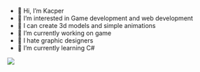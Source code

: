 - 👋 Hi, I’m Kacper
- 👀 I’m interested in Game development and web development
- 🧊 I can create 3d models and simple animations
- 🔭 I’m currently working on game
- 🖕 I hate graphic designers
- 🌱 I’m currently learning C#

![](https://komarev.com/ghpvc/?username=your-github-username&style=flat-square&color=grey)
